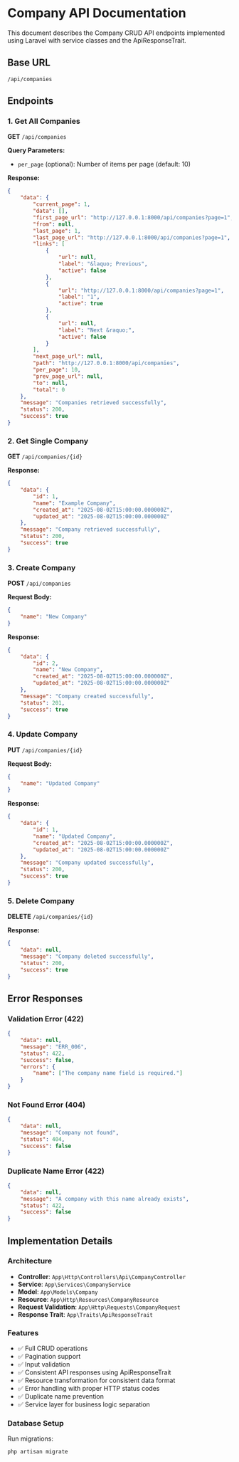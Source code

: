 # Company API Documentation

This document describes the Company CRUD API endpoints implemented using Laravel with service classes and the ApiResponseTrait.

## Base URL

```
/api/companies
```

## Endpoints

### 1. Get All Companies

**GET** `/api/companies`

**Query Parameters:**

-   `per_page` (optional): Number of items per page (default: 10)

**Response:**

```json
{
    "data": {
        "current_page": 1,
        "data": [],
        "first_page_url": "http://127.0.0.1:8000/api/companies?page=1",
        "from": null,
        "last_page": 1,
        "last_page_url": "http://127.0.0.1:8000/api/companies?page=1",
        "links": [
            {
                "url": null,
                "label": "&laquo; Previous",
                "active": false
            },
            {
                "url": "http://127.0.0.1:8000/api/companies?page=1",
                "label": "1",
                "active": true
            },
            {
                "url": null,
                "label": "Next &raquo;",
                "active": false
            }
        ],
        "next_page_url": null,
        "path": "http://127.0.0.1:8000/api/companies",
        "per_page": 10,
        "prev_page_url": null,
        "to": null,
        "total": 0
    },
    "message": "Companies retrieved successfully",
    "status": 200,
    "success": true
}
```

### 2. Get Single Company

**GET** `/api/companies/{id}`

**Response:**

```json
{
    "data": {
        "id": 1,
        "name": "Example Company",
        "created_at": "2025-08-02T15:00:00.000000Z",
        "updated_at": "2025-08-02T15:00:00.000000Z"
    },
    "message": "Company retrieved successfully",
    "status": 200,
    "success": true
}
```

### 3. Create Company

**POST** `/api/companies`

**Request Body:**

```json
{
    "name": "New Company"
}
```

**Response:**

```json
{
    "data": {
        "id": 2,
        "name": "New Company",
        "created_at": "2025-08-02T15:00:00.000000Z",
        "updated_at": "2025-08-02T15:00:00.000000Z"
    },
    "message": "Company created successfully",
    "status": 201,
    "success": true
}
```

### 4. Update Company

**PUT** `/api/companies/{id}`

**Request Body:**

```json
{
    "name": "Updated Company"
}
```

**Response:**

```json
{
    "data": {
        "id": 1,
        "name": "Updated Company",
        "created_at": "2025-08-02T15:00:00.000000Z",
        "updated_at": "2025-08-02T15:00:00.000000Z"
    },
    "message": "Company updated successfully",
    "status": 200,
    "success": true
}
```

### 5. Delete Company

**DELETE** `/api/companies/{id}`

**Response:**

```json
{
    "data": null,
    "message": "Company deleted successfully",
    "status": 200,
    "success": true
}
```

## Error Responses

### Validation Error (422)

```json
{
    "data": null,
    "message": "ERR_006",
    "status": 422,
    "success": false,
    "errors": {
        "name": ["The company name field is required."]
    }
}
```

### Not Found Error (404)

```json
{
    "data": null,
    "message": "Company not found",
    "status": 404,
    "success": false
}
```

### Duplicate Name Error (422)

```json
{
    "data": null,
    "message": "A company with this name already exists",
    "status": 422,
    "success": false
}
```

## Implementation Details

### Architecture

-   **Controller**: `App\Http\Controllers\Api\CompanyController`
-   **Service**: `App\Services\CompanyService`
-   **Model**: `App\Models\Company`
-   **Resource**: `App\Http\Resources\CompanyResource`
-   **Request Validation**: `App\Http\Requests\CompanyRequest`
-   **Response Trait**: `App\Traits\ApiResponseTrait`

### Features

-   ✅ Full CRUD operations
-   ✅ Pagination support
-   ✅ Input validation
-   ✅ Consistent API responses using ApiResponseTrait
-   ✅ Resource transformation for consistent data format
-   ✅ Error handling with proper HTTP status codes
-   ✅ Duplicate name prevention
-   ✅ Service layer for business logic separation

### Database Setup

Run migrations:

```bash
php artisan migrate
```
